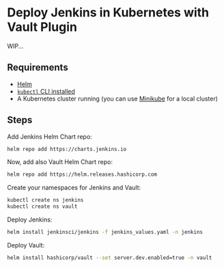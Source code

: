 # Deploy Jenkins in Kubernetes with Vault Plugin

WIP...

## Requirements

* [Helm](https://helm.sh/docs/intro/install/)
* [`kubectl` CLI installed](https://kubernetes.io/docs/tasks/tools/install-kubectl/)
* A Kubernetes cluster running (you can use [Minikube]() for a local cluster)

## Steps

Add Jenkins Helm Chart repo:
```bash
helm repo add https://charts.jenkins.io
```
Now, add also Vault Helm Chart repo:
```bash
helm repo add https://helm.releases.hashicorp.com
```

Create your namespaces for Jenkins and Vault:
```bash
kubectl create ns jenkins
kubectl create ns vault
```

Deploy Jenkins:
```bash
helm install jenkinsci/jenkins -f jenkins_values.yaml -n jenkins
```

Deploy Vault:
```bash
helm install hashicorp/vault --set server.dev.enabled=true -n vault
```

